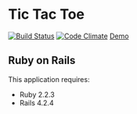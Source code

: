 Tic Tac Toe
================

[![Build Status](https://secure.travis-ci.org/avokhmin/tic-tac-toe.png)](http://travis-ci.org/avokhmin/tic-tac-toe) [![Code Climate](https://codeclimate.com/github/avokhmin/tic-tac-toe/badges/gpa.svg)](https://codeclimate.com/github/avokhmin/tic-tac-toe) [Demo](https://avokhmin-tic-tac-toe.herokuapp.com)

Ruby on Rails
-------------

This application requires:

- Ruby 2.2.3
- Rails 4.2.4
